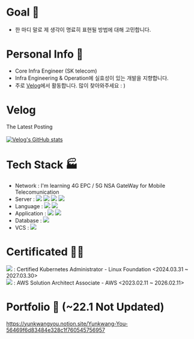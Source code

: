 # Goal 🔔
- 한 마디 말로 제 생각이 명료히 표현될 방법에 대해 고민합니다.

# Personal Info 💁
- Core Infra Engineer (SK telecom)
- Infra Engineering & Operation에 실효성이 있는 개발을 지향합니다.
- 주로  <a href = 'https://velog.io/@1996yyk'>Velog</a>에서 활동합니다. 많이 찾아와주세요 : )

  
# Velog
The Latest Posting<br><br>
[![Velog's GitHub stats](https://velog-readme-stats.vercel.app/api?name=1996yyk)](https://velog.io/@1996yyk)
<br>


# Tech Stack 🏭
- Network : I'm learning 4G EPC / 5G NSA GateWay for Mobile Telecomunication
- Server :
<span><img src="https://img.shields.io/badge/Linux-FCC624?style=flat&logo=linux&logoColor=white"/></span>
<span><img src="https://img.shields.io/badge/k8s-0000ff?style=flat&logo=Kubernetes&logoColor=white"/></span>
<span><img src="https://img.shields.io/badge/OpenShift-ff0000?style=flat&logo=redhat&logoColor=white"/></span>
<span><img src="https://img.shields.io/badge/AWS-181717?style=flat&logo=amazon&logoColor=white"/></span>
- Language :
<span><img src="https://img.shields.io/badge/Python-3776AB?style=flat&logo=python&logoColor=white"/></span>
<span><img src="https://img.shields.io/badge/Shell-181717?style=flat&logo=linux&logoColor=white"/></span>
- Application :
<span><img src="https://img.shields.io/badge/Flask API-000000?style=flat&logo=Flask&logoColor=white"/></span>
<span><img src="https://img.shields.io/badge/Fast API-000000?style=flat&logo=FastAPI&logoColor=white"/></span>
- Database : 
<span><img src="https://img.shields.io/badge/MySQL-4479A1?style=flat&logo=mysql&logoColor=white"/></span>
- VCS :
<span><img src="https://img.shields.io/badge/Git-8B008B?style=flat&logo=git&logoColor=white"/></span>

# Certificated 👨‍🎓
<span><img src="https://img.shields.io/badge/k8s-0000ff?style=flat&logo=Kubernetes&logoColor=white"/></span> : Certified Kubernetes Administrator - Linux Foundation <2024.03.31 ~ 2027.03.30><br>
<span><img src="https://img.shields.io/badge/AWS-181717?style=flat&logo=amazon&logoColor=white"/></span> : AWS Solution Architect Associate - AWS <2023.02.11 ~ 2026.02.11>

# Portfolio 📗 (~22.1 Not Updated)
<a href = "https://yunkwangyou.notion.site/Yunkwang-You-56469f6d83484e328c1f760545756957">https://yunkwangyou.notion.site/Yunkwang-You-56469f6d83484e328c1f760545756957</a>
